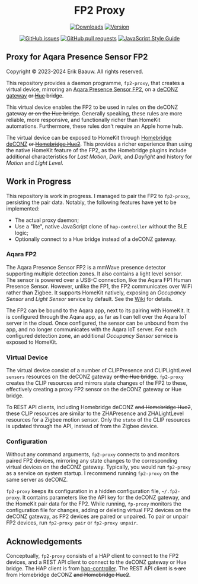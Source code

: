 <span align="center">

# FP2 Proxy
[![Downloads](https://img.shields.io/npm/dt/fp2-proxy)](https://www.npmjs.com/package/fp2-proxy)
[![Version](https://img.shields.io/npm/v/fp2-proxy)](https://www.npmjs.com/package/fp2-proxy)

[![GitHub issues](https://img.shields.io/github/issues/ebaauw/fp2-proxy)](https://github.com/ebaauw/fp2-proxy/issues)
[![GitHub pull requests](https://img.shields.io/github/issues-pr/ebaauw/fp2-proxy)](https://github.com/ebaauw/fp2-proxy/pulls)
[![JavaScript Style Guide](https://img.shields.io/badge/code_style-standard-brightgreen)](https://standardjs.com)

</span>

## Proxy for Aqara Presence Sensor FP2
Copyright © 2023-2024 Erik Baauw. All rights reserved.

This repository provides a daemon programme, `fp2-proxy`, that creates a virtual device, mirroring an [Aqara Presence Sensor FP2](https://www.aqara.com/eu/product/presence-sensor-fp2), on a [deCONZ gateway](https://github.com/dresden-elektronik/deconz-rest-plugin) ~~or [Hue](https://www.philips-hue.com/) bridge~~.

This virtual device enables the FP2 to be used in rules on the deCONZ gateway ~~or on the Hue bridge~~.
Generally speaking, these rules are more reliable, more responsive, and functionally richer than HomeKit automations.  Furthermore, these rules don't require an Apple home hub.

The virtual device can be exposed to HomeKit through [Homebridge deCONZ](https://github.com/ebaauw/homebridge-deconz) ~~or [Homebridge Hue2](https://github.com/ebaauw/homebridge-hue2)~~.
This provides a richer experience than using the native HomeKit feature of the FP2,
as the Homebridge plugins include additional characteristics for _Last Motion_, _Dark_, and _Daylight_ and history for _Motion_ and _Light Level_.

## Work in Progress
This repository is work in progress.
I managed to pair the FP2 to `fp2-proxy`, persisting the pair data.
Notably, the following features have yet to be implemented:
- The actual proxy daemon;
- Use a "lite", native JavaScript clone of `hap-controller` without the BLE logic;
- Optionally connect to a Hue bridge instead of a deCONZ gateway.

### Aqara FP2
The Aqara Presence Sensor FP2 is a mmWave presence detector supporting multiple detection zones.
It also contains a light level sensor.
The sensor is powered over a USB-C connection, like the Aqara FP1 Human Presence Sensor.
However, unlike the FP1, the FP2 communicates over WiFi rather than Zigbee.
It supports HomeKit natively, exposing an _Occupancy Sensor_ and _Light Sensor_ service by default.
See the [Wiki](https://github.com/ebaauw/fp2-proxy/wiki/Aqara-FP2) for details.

The FP2 can be bound to the Aqara app, next to its pairing with HomeKit.
It is configured through the Aqara app, as far as I can tell over the Aqara IoT server in the cloud.
Once configured, the sensor can be unbound from the app, and no longer communicates with the Aqara IoT server.
For each configured detection zone, an additional _Occupancy Sensor_ service is exposed to HomeKit.

### Virtual Device
The virtual device consist of a number of CLIPPresence and CLIPLightLevel `sensors` resources
on the deCONZ gateway ~~or the Hue bridge~~.
`fp2-proxy` creates the CLIP resources and mirrors state changes of the FP2 to these,
effectively creating a proxy FP2 sensor on the deCONZ gateway or Hue bridge.

To REST API clients, including Homebridge deCONZ ~~and Homebridge Hue2~~, these CLIP resources are similar to the ZHAPresence and ZHALightLevel resources for a Zigbee motion sensor.
Only the `state` of the CLIP resources is updated through the API, instead of from the Zigbee device.

### Configuration
Without any command arguments, `fp2-proxy` connects to and monitors paired FP2 devices,
mirroring any state changes to the corresponding virtual devices on the deCONZ gateway.
Typically, you would run `fp2-proxy` as a service on system startup.
I recommend running `fp2-proxy` on the same server as deCONZ.

`fp2-proxy` keeps its configuration in a hidden configuration file, `~/.fp2-proxy`.
It contains parameters like the API key for the deCONZ gateway, and the HomeKit pair data for the FP2.
While running, `fp-proxy` monitors the configuration file for changes,
adding or deleting virtual FP2 devices on the deCONZ gateway, as FP2 devices are paired or unpaired.
To pair or unpair FP2 devices, run `fp2-proxy pair` or `fp2-proxy unpair`.

## Acknowledgements
Conceptually, `fp2-proxy` consists of a HAP client to connect to the FP2 devices, and a REST API client to connect to the deCONZ gateway or Hue bridge.
The HAP client is from [hap-controller](https://github.com/Apollon77/hap-controller-node).
The REST API client is ~~s are~~ from Homebridge deCONZ ~~and Homebridge Hue2~~.
